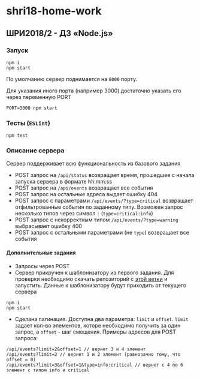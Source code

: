 # shri18-home-work
## ШРИ2018/2 - ДЗ «Node.js»

### Запуск
```
npm i
npm start
```
По умолчанию сервер поднимается на `8000` порту. 

Для указания иного порта (например 3000) достаточно указать его через переменную PORT
 ```
 PORT=3000 npm start
 ```

### Тесты (`ESLint`)
```
npm test
```

### Описание сервера
Сервер поддерживает всю функциональность из базового задания
- POST запрос на `/api/status` возвращает время, прошедшее с начала запуска сервера в формате hh:mm:ss
- POST запрос на `/api/events` возвращает все события
- POST запрос на остальные адреса выдает ошибку 404 
- POST запрос с параметрами `/api/events/?type=critical` возвращает отфильтрованные события по заданному типу. Возможен запрос несколько типов через символ `:` (`type=critical:info`)
- POST запрос с некорректным типом `/api/events/?type=warning` выбрасывает ошибку 400
- POST запрос с остальными параметрами (не `type`) возвращает все события

#### Дополнительные задания
- Запросы через POST
- Сервер прикручен к шаблонизатору из первого задания. Для проверки необходимо скачать репозиторий с [этой ветки](https://github.com/nik-el/shri18-home-work-1/tree/HW-1-adaptvie) и запустить. Данные к шаблонизатору будут приходить от текущего сервера 
```
npm i
npm start
```
- Сделана пагинация. Доступна два параметра: `limit` и `offset`. `limit` задает кол-во элементов, которе необходимо получить за один запрос, а `offset` - шаг смещения.
Примеры адресов для POST запроса:
```
/api/events?limit=2&offset=1 // вернет 3 и 4 элемент
/api/events?limit=2 // вернет 1 и 2 элемент (равнозачно тому, что offset = 0)
/api/events?limit=3&offset=1&type=info:critical // вернет с 4 по 6 элемент с типом info и critical 
```
